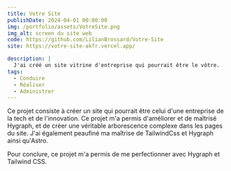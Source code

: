 ```yaml
---
title: Votre Site
publishDate: 2024-04-01 00:00:00
img: /portfolio/assets/VotreSite.png
img_alt: screen du site web
code: https://github.com/LilianBrossard/Votre-Site
site: https://votre-site-akfr.vercel.app/

description: |
  J'ai créé un site vitrine d'entreprise qui pourrait être le vôtre.
tags:
  - Conduire
  - Réaliser
  - Administrer
---
```


Ce projet consiste à créer un site qui pourrait être celui d'une entreprise de la tech et de l'innovation.
Ce projet m'a permis d'améliorer et de maîtrisé Hygraph, et de créer une véritable arborescence complexe dans les pages du site.
J'ai également peaufiné ma maîtrise de TailwindCss et Hygraph ainsi qu'Astro.

Pour conclure, ce projet m'a permis de me perfectionner avec Hygraph et Tailwind CSS.